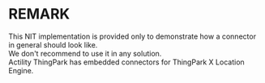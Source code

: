 # REMARK
This NIT implementation is provided only to demonstrate how a connector in general should look like.  
We don't recommend to use it in any solution.  
Actility ThingPark has embedded connectors for ThingPark X Location Engine.
